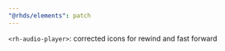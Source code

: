 ```yaml
---
"@rhds/elements": patch
---
```


`<rh-audio-player>`: corrected icons for rewind and fast forward
  